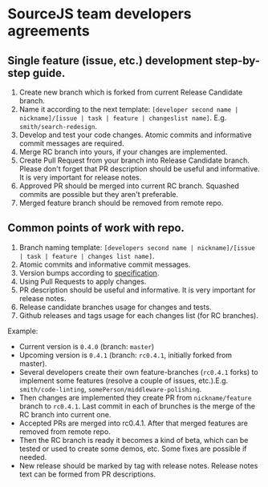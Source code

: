 # SourceJS team developers agreements

## Single feature (issue, etc.) development step-by-step guide.

1. Create new branch which is forked from current Release Candidate branch.
1. Name it according to the next template: `[developer second name | nickname]/[issue | task | feature | changeslist name]`. E.g. `smith/search-redesign`.
1. Develop and test your code changes. Atomic commits and informative commit messages are required.
1. Merge RC branch into yours, if your changes are implemented.
1. Create Pull Request from your branch into Release Candidate branch. Please don't forget that PR description should be useful and informative. It is very important for release notes.
1. Approved PR should be merged into current RC branch. Squashed commits are possible but they aren't preferable.
1. Merged feature branch should be removed from remote repo.

## Common points of work with repo.
1. Branch naming template: `[developers second name | nickname]/[issue | task | feature | changes list name]`.
1. Atomic commits and informative commit messages.
1. Version bumps according to [specification](http://semver.org/).
1. Using Pull Requests to apply changes.
1. PR description should be useful and informative. It is very important for release notes.
1. Release candidate branches usage for changes and tests. 
1. Github releases and tags usage for each changes list (for RC branches).

Example:
 - Current version is `0.4.0` (branch: `master`)
 - Upcoming version is `0.4.1` (branch: `rc0.4.1`, initially forked from master).
 - Several developers create their own feature-branches (`rc0.4.1` forks) to implement some features (resolve a couple of issues, etc.).E.g. `smith/code-linting`, `somePerson/middleware-polishing`.
 - Then changes are implemented they create PR from `nickname/feature` branch to `rc0.4.1`. Last commit in each of brunches is the merge of the RC branch into current one.
 - Accepted PRs are merged into rc0.4.1. After that merged features are removed from remote repo.
 - Then the RC branch is ready it becomes a kind of beta, which can be tested or used to create some demos, etc. Some fixes are possible if needed.
 - New release should be marked by tag with release notes. Release notes text can be formed from PR descriptions.
